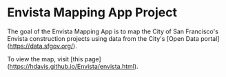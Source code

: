 # Envista Mapping App Project

The goal of the Envista Mapping App is to map the City of San Francisco's Envista construction projects using data from the City's [Open Data portal] (https://data.sfgov.org/).

To view the map, visit [this page] (https://hdavis.github.io/Envista/envista.html).
